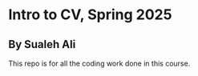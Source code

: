 # Intro to CV, Spring 2025
## By Sualeh Ali

This repo is for all the coding work done in this course.
